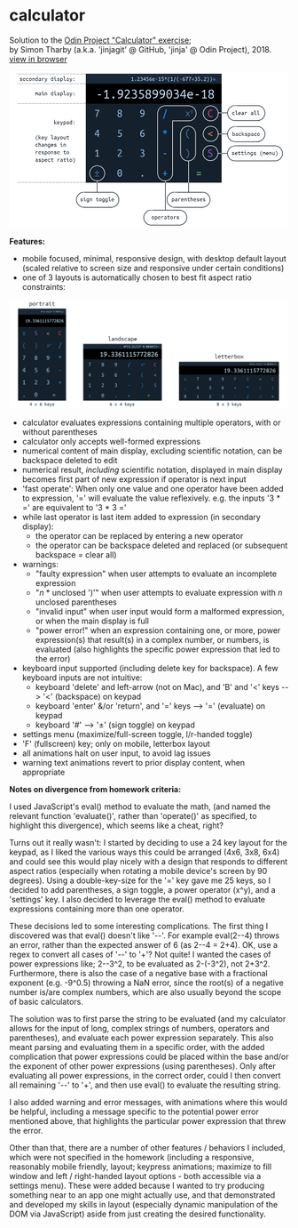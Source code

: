 # calculator

Solution to the [Odin Project "Calculator" exercise](https://www.theodinproject.com/courses/web-development-101/lessons/calculator);  
by Simon Tharby (a.k.a. 'jinjagit' @ GitHub, 'jinja' @ Odin Project), 2018.  
[view in browser](https://jinjagit.github.io/calculator/)  

![overview of calculator](img/calcOverview.png)  

**Features:**  

* mobile focused, minimal, responsive design, with desktop default layout (scaled relative to screen size and responsive under certain conditions)
* one of 3 layouts is automatically chosen to best fit aspect ratio constraints:  

![different layouts of calculator](img/calcLayouts.png)
* calculator evaluates expressions containing multiple operators, with or without parentheses
* calculator only accepts well-formed expressions
* numerical content of main display, excluding scientific notation, can be backspace deleted to edit
* numerical result, _including_ scientific notation, displayed in main display becomes first part of new expression if operator is next input
* 'fast operate': When only one value and one operator have been added to expression, '=' will evaluate the value reflexively. e.g. the inputs '3 * =' are equivalent to '3 * 3 ='
* while last operator is last item added to expression (in secondary display):
  * the operator can be replaced by entering a new operator
  * the operator can be backspace deleted and replaced (or subsequent backspace = clear all)
* warnings:
  * "faulty expression" when user attempts to evaluate an incomplete expression
  * "*n* * unclosed ')'" when user attempts to evaluate expression with *n* unclosed parentheses
  * "invalid input" when user input would form a malformed expression, or when the main display is full
  * "power error!" when an expression containing one, or more, power expression(s) that result(s) in a complex number, or numbers, is evaluated (also highlights the specific power expression that led to the error)
* keyboard input supported (including delete key for backspace). A few keyboard inputs are not intuitive:
  * keyboard 'delete' and left-arrow (not on Mac), and 'B' and '<' keys --> '<' (backspace) on keypad
  * keyboard 'enter' &/or 'return', and '=' keys --> '=' (evaluate) on keypad
  * keyboard '#' --> '±' (sign toggle) on keypad
* settings menu (maximize/full-screen toggle, l/r-handed toggle)
* 'F' (fullscreen) key; only on mobile, letterbox layout
* all animations halt on user input, to avoid lag issues
* warning text animations revert to prior display content, when appropriate


**Notes on divergence from homework criteria:**

I used JavaScript's eval() method to evaluate the math, (and named the relevant function 'evaluate()', rather than 'operate()' as specified, to highlight this divergence), which seems like a cheat, right?

Turns out it really wasn't: I started by deciding to use a 24 key layout for the keypad, as I liked the various ways this could be arranged (4x6, 3x8, 6x4) and could see this would play nicely with a design that responds to different aspect ratios (especially when rotating a mobile device's screen by 90 degrees). Using a double-key-size for the '=' key gave me 25 keys, so I decided to add parentheses, a sign toggle, a power operator (x^y), and a 'settings' key. I also decided to leverage the eval() method to evaluate expressions containing more than one operator.

These decisions led to some interesting complications. The first thing I discovered was that eval() doesn't like '--'. For example eval(2--4) throws an error, rather than the expected answer of 6 (as 2--4 = 2+4). OK, use a regex to convert all cases of '--' to '+'? Not quite! I wanted the cases of power expressions like; 2--3^2, to be evaluated as 2-(-3^2), not 2+3^2. Furthermore, there is also the case of a negative base with a fractional exponent (e.g. -9^0.5) throwing a NaN error, since the root(s) of a negative number is/are complex numbers, which are also usually beyond the scope of basic calculators.

The solution was to first parse the string to be evaluated (and my calculator allows for the input of long, complex strings of numbers, operators and parentheses), and evaluate each power expression separately. This also meant parsing and evaluating them in a specific order, with the added complication that power expressions could be placed within the base and/or the exponent of other power expressions (using parentheses). Only after evaluating all power expressions, in the correct order, could I then convert all remaining '--' to '+', and then use eval() to evaluate the resulting string.

I also added warning and error messages, with animations where this would be helpful, including a message specific to the potential power error mentioned above, that highlights the particular power expression that threw the error.

Other than that, there are a number of other features / behaviors I included, which were not specified in the homework (including a responsive, reasonably mobile friendly, layout; keypress animations; maximize to fill window and left / right-handed layout options - both accessible via a settings menu). These were added because I wanted to try producing something near to an app one might actually use, and that demonstrated and developed my skills in layout (especially dynamic manipulation of the DOM via JavaScript) aside from just creating the desired functionality.
